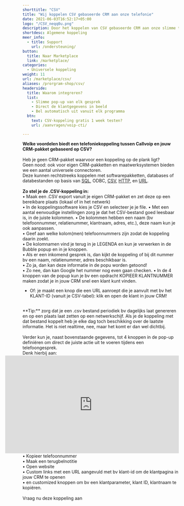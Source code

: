 ```yaml
---
shorttitle: "CSV"
title: "Wij koppelen CSV gebaseerde CRM aan onze telefonie"
date: 2021-06-03T16:52:17+05:00
logo: "/CSV_neqq0u.png"
description: Door het koppelen van CSV gebaseerde CRM aan onze slimme telefonie werk je een stuk efficienter.
shortdesc: Algemene koppeling
meer_info:
  - title: Support
    url: /ondersteuning/
button:
  title: Naar Marketplace
  link: /marketplace/
categories:
  - Universele koppeling
weight: 11
url: /marketplace/csv/
aliases: /prorgram-shop/csv/
headerside:
  title: Waarom integreren?
  list:
    - Slimme pop-up van elk gesprek
    - Direct de klantgegevens in beeld
    - Bel automatisch uit vanuit elk programma
  btn:
    text: CSV-koppeling gratis 1 week testen?
    url: /aanvragen/voip-cti/

---
```


**Welke voordelen biedt een telefoniekoppeling tussen Callvoip en jouw CRM-pakket gebaseerd op CSV?**<br>
<br>
Heb je geen CRM-pakket waarvoor een koppeling op de plank ligt?<br>
Geen nood: ook voor eigen CRM-pakketten en maatwerksystemen bieden we een aantal universele connectoren.<br>
Deze kunnen rechtstreeks koppelen met softwarepakketten, databases of databestanden op basis van <a href="/program-shop/sql">SQL</a>, ODBC, <a href="/program-shop/csv">CSV</a>, <a href="/program-shop/http">HTTP</a>, en <a href="/program-shop/url">URL</a>.<br>
<br>
**Zo stel je de .CSV-koppeling in:**<br>
• Maak een .CSV export vanuit je eigen CRM-pakket en zet deze op een bereikbare plaats (lokaal of in het netwerk)<br>
• In de koppelingssoftware kies je CSV en selecteer je je file. 
• Met een aantal eenvoudige instellingen zorg je dat het CSV-bestand goed leesbaar is, in de juiste kolommen. 
• De kolommen hebben een naam (bv telefoonnummer, relatienummer, klantnaam, adres, etc.), deze naam kun je ook aanpassen.<br>
• Geef aan welke kolom(men) telefoonnummers zijn zodat de koppeling daarin zoekt.<br>
• De kolomnamen vind je terug in je LEGENDA en kun je verwerken in de Bubble popup en in je knoppen.<br> 
• Als er een inkomend gesprek is, dan kijkt de koppeling of bij dit nummer bv een naam, relatienummer, adres beschikbaar is. <br>
• Zo ja, dan kan deze informatie in de popu worden getoond!<br>
• Zo nee, dan kan Google het nummer nog even gaan checken.
• In de 4 knoppen van de popup kun je bv een opdracht KOPIEER KLANTNUMMER maken zodat je in jouw CRM snel een klant kunt vinden.<br>
* Of: je maakt een knop die een URL aanroept die je aanvult met bv het KLANT-ID (vanuit je CSV-tabel): klik en open de klant in jouw CRM!<br>
<br>
**Tip:** zorg dat je een .csv bestand periodiek bv dagelijks laat genereren en op een plaats laat zetten op een netwerkschijf. Als je de koppeling met dat bestand koppelt heb je elke dag toch beschikking over de laatste informatie. Het is niet realtime, nee, maar het komt er dan wel dichtbij. <br>
<br>
Verder kun je, naast bovenstaande gegevens, tot 4 knoppen in de pop-up definiëren om direct de juiste actie uit te voeren tijdens een telefoongesprek.<br>
Denk hierbij aan: <br><iframe style="float:right;" width="560" height="315" src="https://www.youtube.com/embed/FnfKlULG3SA?si=JafrxumUWbQZJ4gb&rel=0" title="YouTube video player" frameborder="0" allow="accelerometer; autoplay; clipboard-write; encrypted-media; gyroscope; picture-in-picture; web-share" referrerpolicy="strict-origin-when-cross-origin" allowfullscreen></iframe>
• Kopieer telefoonnummer <br>
• Maak een terugbelnotitie  <br>
• Open website <br>
• Custom links met een URL aangevuld met bv klant-id om de klantpagina in jouw CRM te openen <br>
• en customized knoppen om bv een klantparameter, klant ID, klantnaam te kopiëren.<br>
<br>
<a onclick="dialog.show();" class="button">Vraag nu deze koppeling aan</a>
